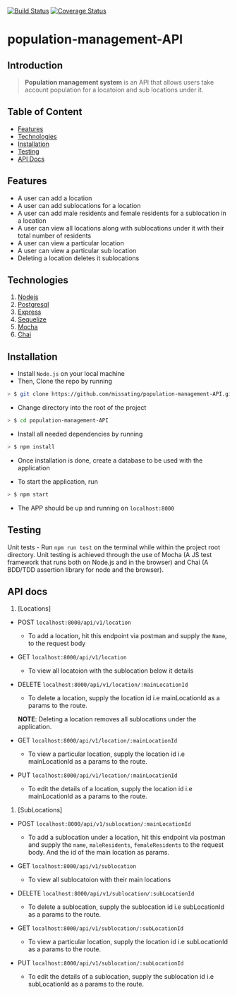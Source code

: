 [![Build Status](https://travis-ci.org/missating/population-management-API.svg?branch=develop)](https://travis-ci.org/missating/population-management-API)
[![Coverage Status](https://coveralls.io/repos/github/missating/population-management-API/badge.svg)](https://coveralls.io/github/missating/population-management-API)

# population-management-API

## Introduction

> **Population management system** is an API that allows users take account population for a locatoion and sub locations under it.

## Table of Content
- [Features](#features)
- [Technologies](#technologies)
- [Installation](#installation)
- [Testing](#testing)
- [API Docs](#api-docs)

## Features

* A user can add a location
* A user can add sublocations for a location
* A user can add male residents and female residents for a sublocation in a location
* A user can view all locations along with sublocations under it with their total number of residents
* A user can view a particular location
* A user can view a particular sub location
* Deleting a location deletes it sublocations

## Technologies

1. [Nodejs](https://nodejs.org/en/)
1. [Postgresql](https://www.postgresql.org/)
1. [Express](https://expressjs.com/)
1. [Sequelize](http://docs.sequelizejs.com/)
1. [Mocha](https://mochajs.org/)
1. [Chai](http://www.chaijs.com/)

## Installation

* Install `Node.js` on your local machine
* Then, Clone the repo by running

```sh
> $ git clone https://github.com/missating/population-management-API.git
```

* Change directory into the root of the project

```sh
> $ cd population-management-API
```

* Install all needed dependencies by running

```sh
> $ npm install
```

* Once installation is done, create a database to be used with the application

* To start the application, run

```sh
> $ npm start
```

* The APP should be up and running on `localhost:8000`

## Testing
Unit tests - Run `npm run test` on the terminal while within the project root directory. Unit testing is achieved through the use of Mocha (A JS test framework 
that runs both on Node.js and in the browser) and Chai (A BDD/TDD assertion library for node and the browser).

## API docs

1. [Locations]

* POST `localhost:8000/api/v1/location`

  * To add a location, hit this endpoint via postman and supply the `Name`, to the request body

* GET `localhost:8000/api/v1/location`
  * To view all locatoion with the sublocation below it details
  
* DELETE `localhost:8000/api/v1/location/:mainLocationId`
    * To delete a location, supply the location id i.e mainLocationId as a params to the route.

  **NOTE**: Deleting a location removes all sublocations under the application.

* GET `localhost:8000/api/v1/location/:mainLocationId`
  * To view a particular location, supply the location id i.e mainLocationId as a params to the route.

* PUT `localhost:8000/api/v1/location/:mainLocationId`
  * To edit the details of a location, supply the location id i.e mainLocationId as a params to the route.


1. [SubLocations]

* POST `localhost:8000/api/v1/sublocation/:mainLocationId`

  * To add a sublocation under a location, hit this endpoint via postman and supply the `name`, `maleResidents`, `femaleResidents` to the request body. And the id of the main location as params.

* GET `localhost:8000/api/v1/sublocation`
  * To view all sublocatoion with their main locations
  
* DELETE `localhost:8000/api/v1/sublocation/:subLocationId`
    * To delete a sublocation, supply the sublocation id i.e subLocationId as a params to the route.

* GET `localhost:8000/api/v1/sublocation/:subLocationId`
  * To view a particular location, supply the location id i.e subLocationId as a params to the route.

* PUT `localhost:8000/api/v1/sublocation/:subLocationId`
  * To edit the details of a sublocation, supply the sublocation id i.e subLocationId as a params to the route.
